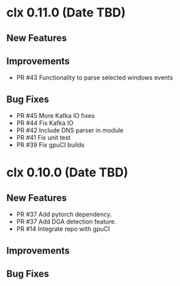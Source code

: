 # clx 0.11.0 (Date TBD)

## New Features

## Improvements
 - PR #43 Functionality to parse selected windows events

## Bug Fixes

 - PR #45 More Kafka IO fixes
 - PR #44 Fix Kafka IO
 - PR #42 Include DNS parser in module
 - PR #41 Fix unit test
 - PR #39 Fix gpuCI builds


# clx 0.10.0 (Date TBD)

## New Features
 - PR #37 Add pytorch dependency.
 - PR #37 Add DGA detection feature.
 - PR #14 Integrate repo with gpuCI

## Improvements

## Bug Fixes

